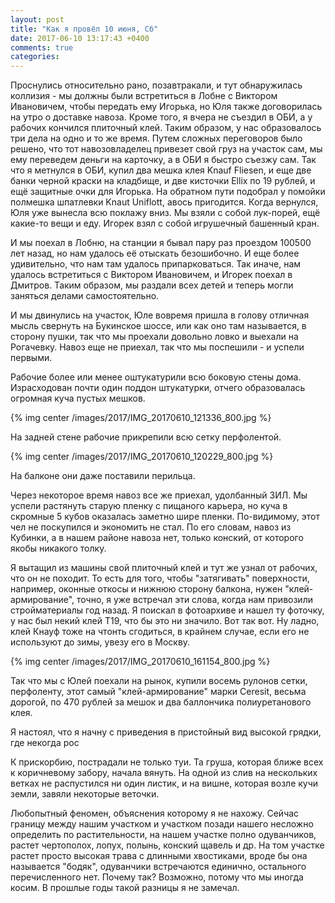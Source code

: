 ```yaml
---
layout: post
title: "Как я провёл 10 июня, Сб"
date: 2017-06-10 13:17:43 +0400
comments: true
categories: 
---
```

Проснулись относительно рано, позавтракали, и тут обнаружилась коллизия - мы должны были встретиться в Лобне с Виктором Ивановичем, чтобы передать ему Игорька, но Юля также договорилась на утро о доставке навоза. Кроме того, я вчера не съездил в ОБИ, а у рабочих кончился плиточный клей. Таким образом, у нас образовалось три дела на одно и то же время. Путем сложных переговоров было решено, что тот навозовладелец привезет свой груз на участок сам, мы ему переведем деньги на карточку, а в ОБИ я быстро съезжу сам. Так что я метнулся в ОБИ, купил два мешка клея Knauf Fliesen, и еще две банки черной краски на кладбище, и две кисточки Ellix по 19 рублей, и ещё защитные очки для Игорька. На обратном пути подобрал у помойки полмешка шпатлевки Knaut Uniflott, авось пригодится. Когда вернулся, Юля уже вынесла всю поклажу вниз. Мы взяли с собой лук-порей, ещё какие-то вещи и еду. Игорек взял с собой игрушечный башенный кран.

И мы поехал в Лобню, на станции я бывал пару раз проездом 100500 лет назад, но нам удалось её отыскать безошибочно. И еще более удивительно, что нам там удалось припарковаться. Так иначе, нам удалось встретиться с Виктором Ивановичем, и Игорек поехал в Дмитров. Таким образом, мы раздали всех детей и теперь могли заняться делами самостоятельно. 

И мы двинулись на участок, Юле вовремя пришла в голову отличная мысль свернуть на Букинское шоссе, или как оно там называется, в сторону пушки, так что мы проехали довольно ловко и выехали на Рогачевку. Навоз еще не приехал, так что мы поспешили - и успели первыми.

Рабочие более или менее оштукатурили всю боковую стены дома. Израсходован почти один поддон штукатурки, отчего образовалась огромная куча пустых мешков. 

{% img center /images/2017/IMG_20170610_121336_800.jpg %}

На задней стене рабочие прикрепили всю сетку перфолентой.

{% img center /images/2017/IMG_20170610_120229_800.jpg %}

На балконе они даже поставили перильца.

Через некоторое время навоз все же приехал, удолбанный ЗИЛ. Мы успели растянуть старую пленку с пищаного карьера, но куча в скромные 5 кубов оказалась заметно шире пленки. По-видимому, этот чел не поскупился и экономить не стал. По его словам, навоз из Кубинки, а в нашем районе навоза нет, только конский, от которого якобы никакого толку.

Я вытащил из машины свой плиточный клей и тут же узнал от рабочих, что он не походит. То есть для того, чтобы "затягивать" поверхности, например, оконные откосы и нижнюю сторону балкона, нужен "клей-армирование", точно, я уже встречал эти слова, когда нам привозили стройматериалы год назад. Я поискал в фотоархиве и нашел ту фоточку, у нас был некий клей Т19, что бы это ни значило. Вот так вот. Ну ладно, клей Кнауф тоже на чтонть сгодиться, в крайнем случае, если его не используют до зимы, увезу его в Москву.

{% img center /images/2017/IMG_20170610_161154_800.jpg %}

Так что мы с Юлей поехали на рынок, купили восемь рулонов сетки, перфоленту, этот самый "клей-армирование" марки Ceresit, весьма дорогой, по 470 рублей за мешок и два баллончика полиуретанового клея.

Я настоял, что я начну с приведения в пристойный вид высокой грядки, где некогда рос 

К прискорбию, пострадали не только туи. Та груша, которая ближе всех к коричневому забору, начала вянуть. На одной из слив на нескольких ветках не распустился ни один листик, и на вишне, которая возле кучи земли, завяли некоторые веточки.

Любопытный феномен, объяснения которому я не нахожу. Сейчас границу между нашим участком и участком позади нашего несложно определить по растительности, на нашем участке полно одуванчиков, растет чертополох, лопух, полынь, конский щавель и др. На том участке растет просто высокая трава с длинными хвостиками, вроде бы она называется "бодяк", одуванчики встречаются единично, остального перечисленного нет. Почему так? Возможно, потому что мы иногда косим. В прошлые годы такой разницы я не замечал.